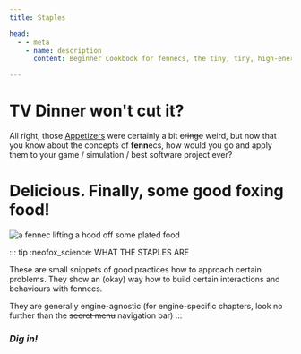 ```yaml
---
title: Staples

head:
  - - meta
    - name: description
      content: Beginner Cookbook for fennecs, the tiny, tiny, high-energy Entity-Component System

---
```


# TV Dinner won't cut it?
All right, those [Appetizers](../appetizers/) were certainly a bit ~~cringe~~ weird, but now that you know about the concepts of **fenn**ecs, how would you go and apply them to your game / simulation / best software project ever?

# Delicious. Finally, some good foxing food!
![a fennec lifting a hood off some plated food](https://fennecs.tech/img/fennec-staples-csharp.png)

::: tip :neofox_science: WHAT THE STAPLES ARE

These are small snippets of good practices how to approach certain problems. They show an (okay) way how to build certain interactions and behaviours with fennecs.

They are generally engine-agnostic (for engine-specific chapters, look no further than the ~~secret menu~~ navigation bar)
:::


### *Dig in!*
